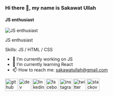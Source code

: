 ### Hi there 👋, my name is Sakawat Ullah
#### JS enthusiast
![JS enthusiast](https://media-exp1.licdn.com/dms/image/C4E16AQEHZnFxWuDIsw/profile-displaybackgroundimage-shrink_350_1400/0/1618385316512?e=1625702400&v=beta&t=LmOCSypLD2T5EG47nM8sKc_eDyr8OIR06En4dAJaRTU)

JS enthusiast

Skills: JS / HTML / CSS

- 🔭 I’m currently working on JS 
- 🌱 I’m currently learning React 
- 📫 How to reach me: sakawatullah@gmail.com 


[<img src='https://cdn.jsdelivr.net/npm/simple-icons@3.0.1/icons/github.svg' alt='github' height='40'>](https://github.com/sakawatullah)  [<img src='https://cdn.jsdelivr.net/npm/simple-icons@3.0.1/icons/dev-dot-to.svg' alt='dev' height='40'>](https://dev.to/sakawatullah)  [<img src='https://cdn.jsdelivr.net/npm/simple-icons@3.0.1/icons/linkedin.svg' alt='linkedin' height='40'>](https://www.linkedin.com/in/sakawatullah/)  [<img src='https://cdn.jsdelivr.net/npm/simple-icons@3.0.1/icons/facebook.svg' alt='facebook' height='40'>](https://www.facebook.com/sakawatullah)  [<img src='https://cdn.jsdelivr.net/npm/simple-icons@3.0.1/icons/instagram.svg' alt='instagram' height='40'>](https://www.instagram.com/sakawat.ullah/)  [<img src='https://cdn.jsdelivr.net/npm/simple-icons@3.0.1/icons/twitter.svg' alt='twitter' height='40'>](https://twitter.com/sakawatullah)  [<img src='https://cdn.jsdelivr.net/npm/simple-icons@3.0.1/icons/stackoverflow.svg' alt='stackoverflow' height='40'>](https://stackoverflow.com/users/14243243)  
